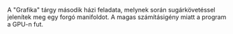 A "Grafika" tárgy második házi feladata, melynek során sugárkövetéssel jelenítek meg egy forgó manifoldot. A magas számításigény miatt a program a GPU-n fut.
